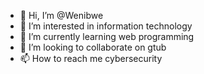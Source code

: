- 👋 Hi, I’m @Wenibwe
- 👀 I’m interested in information technology
- 🌱 I’m currently learning web programming
- 💞️ I’m looking to collaborate on gtub
- 📫 How to reach me cybersecurity

<!---
Wenibwe/Wenibwe is a ✨ special ✨ repository because its `README.md` (this file) appears on your GitHub profile.
You can click the Preview link to take a look at your changes.
--->
